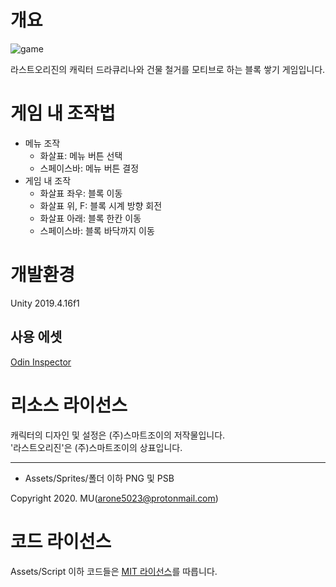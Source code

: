 # 개요
![game](https://user-images.githubusercontent.com/1362809/114988106-e8242080-9ed0-11eb-9f83-21cdc9149bfa.png)

라스트오리진의 캐릭터 드라큐리나와 건물 철거를 모티브로 하는 블록 쌓기 게임입니다.

# 게임 내 조작법
* 메뉴 조작
  * 화살표: 메뉴 버튼 선택
  * 스페이스바: 메뉴 버튼 결정
* 게임 내 조작
  * 화살표 좌우: 블록 이동
  * 화살표 위, F: 블록 시계 방향 회전
  * 화살표 아래: 블록 한칸 이동
  * 스페이스바: 블록 바닥까지 이동

# 개발환경
Unity 2019.4.16f1

## 사용 에셋
[Odin Inspector](https://assetstore.unity.com/packages/tools/utilities/odin-inspector-and-serializer-89041?locale=ko-KR)

# 리소스 라이선스
캐릭터의 디자인 및 설정은 (주)스마트조이의 저작물입니다.  
'라스트오리진'은 (주)스마트조이의 상표입니다.

---
* Assets/Sprites/폴더 이하 PNG 및 PSB

Copyright 2020. MU(arone5023@protonmail.com)

# 코드 라이선스
Assets/Script 이하 코드들은 [MIT 라이선스](LICENSE)를 따릅니다.